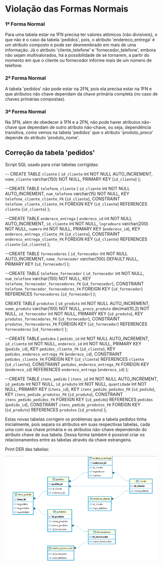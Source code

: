 # __Violação das Formas Normais__

### __1ª Forma Normal__

Para uma tabela estar na 1FN precisa ter valores atômicos (não divisíveis), o que não é o caso da tabela 'pedidos', pois, o atributo 'endereco_entrega' é um atributo composto
e pode ser desmembrado em mais de uma informação. Já o atributo 'cliente_telefone' e 'fornecedor_telefone', embora não sejam multivalorados, há a possibilidade de se tornarem, a partir do momento em que o cliente ou fornecedor informe mais de um número de telefone.

### __2ª Forma Normal__

A tabela 'pedidos' não pode estar na 2FN, pois ela precisa estar na 1FN e que atributos não chave dependam da chave primária completa (no caso de chaves primárias compostas).

### __3ª Forma Normal__

Na 3FN, além de obedecer à 1FN e a 2FN, não pode haver atributos não-chave que dependam de outro atributo não-chave, ou seja, dependência transitiva, como vemos na tabela 'pedidos' que o atributo 'produto_preco' depende do atributo 'produto_nome'.


## __Correção da tabela 'pedidos'__

Script SQL usado para criar tabelas corrigidas:

-- CREATE TABLE `cliente` (
`id_cliente` int NOT NULL AUTO_INCREMENT,
`nome_cliente` varchar(150) NOT NULL,
PRIMARY KEY (`id_cliente`)
);

--CREATE TABLE `telefone_cliente` (
`id_cliente` int NOT NULL AUTO_INCREMENT,
`num_telefone` varchar(15) NOT NULL,
KEY `telefone_cliente_cliente_FK` (`id_cliente`),
CONSTRAINT `telefone_cliente_cliente_FK` FOREIGN KEY (`id_cliente`) REFERENCES `cliente` (`id_cliente`)
);

--CREATE TABLE `endereco_entrega` (
`endereco_id` int NOT NULL AUTO_INCREMENT,
`id_cliente` int NOT NULL,
`logradouro` varchar(200) NOT NULL,
`numero` int NOT NULL,
PRIMARY KEY (`endereco_id`),
KEY `endereco_entrega_cliente_FK` (`id_cliente`),
CONSTRAINT `endereco_entrega_cliente_FK` FOREIGN KEY (`id_cliente`) REFERENCES `cliente` (`id_cliente`)
);

--CREATE TABLE `fornecedores` (
`id_fornecedor` int NOT NULL AUTO_INCREMENT,
`nome_fornecedor` varchar(100) DEFAULT NULL,
PRIMARY KEY (`id_fornecedor`)
);

--CREATE TABLE `telefone_fornecedor` (
`id_fornecedor` int NOT NULL,
`num_telefone` varchar(150) NOT NULL,
KEY `telefone_fornecedor_fornecedores_FK` (`id_fornecedor`),
CONSTRAINT `telefone_fornecedor_fornecedores_FK` FOREIGN KEY (`id_fornecedor`) REFERENCES `fornecedores` (`id_fornecedor`)
);

CREATE TABLE `produtos` (
`id_produto` int NOT NULL AUTO_INCREMENT,
`nome_produto` varchar(100) NOT NULL,
`preco_produto` decimal(10,2) NOT NULL,
`id_fornecedor` int NOT NULL,
PRIMARY KEY (`id_produto`),
KEY `produtos_fornecedores_FK` (`id_fornecedor`),
CONSTRAINT `produtos_fornecedores_FK` FOREIGN KEY (`id_fornecedor`) REFERENCES `fornecedores` (`id_fornecedor`)
);

--CREATE TABLE `pedidos` (
`pedido_id` int NOT NULL AUTO_INCREMENT,
`id_cliente` int NOT NULL,
`endereco_id` int NOT NULL,
PRIMARY KEY (`pedido_id`),
KEY `pedidos_cliente_FK` (`id_cliente`),
KEY `pedidos_endereco_entrega_FK` (`endereco_id`),
CONSTRAINT `pedidos_cliente_FK` FOREIGN KEY (`id_cliente`) REFERENCES `cliente` (`id_cliente`),
CONSTRAINT `pedidos_endereco_entrega_FK` FOREIGN KEY (`endereco_id`) REFERENCES `endereco_entrega` (`endereco_id`)
);

--CREATE TABLE `itens_pedido` (
`itens_id` int NOT NULL AUTO_INCREMENT,
`id_pedido` int NOT NULL,
`id_produto` int NOT NULL,
`quantidade` int NOT NULL,
PRIMARY KEY (`itens_id`),
KEY `itens_pedido_pedidos_FK` (`id_pedido`),
KEY `itens_pedido_produtos_FK` (`id_produto`),
CONSTRAINT `itens_pedido_pedidos_FK` FOREIGN KEY (`id_pedido`) REFERENCES `pedidos` (`pedido_id`),
CONSTRAINT `itens_pedido_produtos_FK` FOREIGN KEY (`id_produto`) REFERENCES `produtos` (`id_produto`)
);

Estas novas tabelas corrigem os problemas que a tabela pedidos tinha inicialmente, pois separa os atributos em suas respectivas tabelas, cada uma com sua chave primária e os atributos não-chave dependendo do atributo chave de sua tabela.
Dessa forma também é possível criar os relacionamentos entre as tabelas através da chave estrangeira.

Print DER das tabelas:

![print DER](print-diagrama-tabelas-loja.png)

